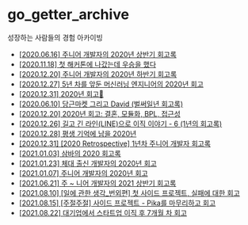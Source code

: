 # go_getter_archive
성장하는 사람들의 경험 아카이빙




- [[2020.06.16] 주니어 개발자의 2020년 상반기 회고록](https://kdinner.tistory.com/83)
- [[2020.11.18] 첫 해커톤에 나갔는데 우승을 했다](https://brunch.co.kr/@whddnjs761/16)
- [[2020.12.20] 주니어 개발자의 2020년 하반기 회고록](https://kdinner.tistory.com/97)
- [[2020.12.27] 5년 차를 앞둔 머신러닝 엔지니어의 2020년 회고](https://zzsza.github.io/diary/2020/12/27/2020-retrospect/)
- [[2020.12.31] 2020년 회고📝](https://donghun.dev/2020-Retrospective)
- [[2020.06.10] 당근마켓 그리고 David (벌써일년 회고록)](https://h2s1880.medium.com/%EB%8B%B9%EA%B7%BC%EB%A7%88%EC%BC%93-%EA%B7%B8%EB%A6%AC%EA%B3%A0-david-%EB%B2%8C%EC%8D%A8%EC%9D%BC%EB%85%84-%ED%9A%8C%EA%B3%A0%EB%A1%9D-68c92146bed2)
- [[2020.12.20] 2020년 회고: 결혼, 모듈화, BPL, 접근성](https://www.sungdoo.dev/retrospect/2020)
- [[2020.12.26] 길고 긴 라인(LINE)으로 이직 이야기 - 6 (1년의 회고록)](https://blog.naver.com/gngh0101/222186353442)
- [[2020.12.28] 평생 기억에 남을 2020년](https://minieetea.com/2020/12/archives/6131)
- [[2020.12.31] [2020 Retrospective] 1년차 주니어 개발자 회고록](https://davinci-ai.tistory.com/57)
- [[2021.01.03] 삼바의 2020 회고록](https://sambalim.tistory.com/141)
- [[2021.01.23] 체대 출신 개발자의 2020년 회고](https://ryan-han.com/post/memoirs/memoirs2020/)
- [[2021.01.07] 주니어 개발자의 2020년 회고](https://junilhwang.github.io/TIL/Review/2020-year/end/#업무)
- [[2021.06.21] 주 ~ 니어 개발자의 2021 상반기 회고록](https://kdinner.tistory.com/111?category=407831)
- [[2021.08.10] [일에 관한 생각_번외편] 첫 사이드 프로젝트, 실패에 대한 회고](https://ilsang2.tistory.com/1048)
- [[2021.08.15] [주절주절] 사이드 프로젝트 - Pika를 마무리하고 회고](https://sabarada.tistory.com/186)
- [[2021.08.22] 대기업에서 스타트업 이직 후 7개월 차 회고](https://jinxiaodan.medium.com/대기업에서-스타트업-이직-후-7개월-차-회고-8a118024c44a)
